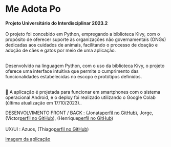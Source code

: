 # Me Adota Po </br>
<b>Projeto Universitário do Interdisciplinar 2023.2 </b></br></br>
O projeto foi concebido em Python, empregando a biblioteca Kivy, com o propósito de oferecer suporte às organizações não governamentais (ONGs) dedicadas aos cuidados de animais, facilitando o processo de doação e adoção de cães e gatos por meio de uma aplicação.</br></br>

Desenvolvido na linguagem Python, com o uso da biblioteca Kivy, o projeto oferece uma interface intuitiva que permite o cumprimento das funcionalidades estabelecidas no escopo e protótipos definidos.</br></br>

📱 A aplicação é projetada para funcionar em smartphones com o sistema operacional Android, e o deploy foi realizado utilizando o Google Colab (última atualização em 17/10/2023)..

DESENVOLVIMENTO FRONT / BACK :  (Jonata[perfil no GitHub](https://github.com/JonaThFelix)), Jorge, (Victor[perfil no GitHub](https://github.com/VictorLPSRD)), (Henrique[perfil no GitHub](https://github.com/JonaThFelix)) </br></br>
UX/UI : Azuos, (Thiago[perfil no GitHub](https://github.com/thiagovilar07))


[imagem da aplicação](IMG%20aplicação.jpeg)



